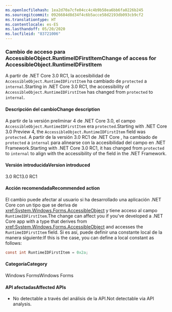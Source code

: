 ```yaml
---
ms.openlocfilehash: 1ea2d70a7cfe04cc4c4b9b58ea6bb6fa0226b245
ms.sourcegitcommit: 0926684d8d34f4c6b5acce58d2193db093cb9cf2
ms.translationtype: HT
ms.contentlocale: es-ES
ms.lasthandoff: 05/20/2020
ms.locfileid: "83721006"
---
```

### <a name="change-of-access-for-accessibleobjectruntimeidfirstitem"></a><span data-ttu-id="9e06d-101">Cambio de acceso para AccessibleObject.RuntimeIDFirstItem</span><span class="sxs-lookup"><span data-stu-id="9e06d-101">Change of access for AccessibleObject.RuntimeIDFirstItem</span></span>

<span data-ttu-id="9e06d-102">A partir de .NET Core 3.0 RC1, la accesibilidad de `AccessibleObject.RuntimeIDFirstItem` ha cambiado de `protected` a `internal`.</span><span class="sxs-lookup"><span data-stu-id="9e06d-102">Starting in .NET Core 3.0 RC1, the accessibility of `AccessibleObject.RuntimeIDFirstItem` has changed from `protected` to `internal`.</span></span>

#### <a name="change-description"></a><span data-ttu-id="9e06d-103">Descripción del cambio</span><span class="sxs-lookup"><span data-stu-id="9e06d-103">Change description</span></span>

<span data-ttu-id="9e06d-104">A partir de la versión preliminar 4 de .NET Core 3.0, el campo `AccessibleObject.RuntimeIDFirstItem` era `protected`.</span><span class="sxs-lookup"><span data-stu-id="9e06d-104">Starting with .NET Core 3.0 Preview 4, the `AccessibleObject.RuntimeIDFirstItem` field was `protected`.</span></span> <span data-ttu-id="9e06d-105">A partir de la versión 3.0 RC1 de .NET Core , ha cambiado de `protected` a `internal` para alinearse con la accesibilidad del campo en .NET Framework.</span><span class="sxs-lookup"><span data-stu-id="9e06d-105">Starting with .NET Core 3.0 RC1, it has changed from `protected` to `internal` to align with the accessibility of the field in the .NET Framework.</span></span>

#### <a name="version-introduced"></a><span data-ttu-id="9e06d-106">Versión introducida</span><span class="sxs-lookup"><span data-stu-id="9e06d-106">Version introduced</span></span>

<span data-ttu-id="9e06d-107">3.0 RC1</span><span class="sxs-lookup"><span data-stu-id="9e06d-107">3.0 RC1</span></span>

#### <a name="recommended-action"></a><span data-ttu-id="9e06d-108">Acción recomendada</span><span class="sxs-lookup"><span data-stu-id="9e06d-108">Recommended action</span></span>

<span data-ttu-id="9e06d-109">El cambio puede afectar al usuario si ha desarrollado una aplicación .NET Core con un tipo que se deriva de <xref:System.Windows.Forms.AccessibleObject> y tiene acceso al campo `RuntimeIDFirstItem`.</span><span class="sxs-lookup"><span data-stu-id="9e06d-109">The change can affect you if you've developed a .NET Core app with a type that derives from <xref:System.Windows.Forms.AccessibleObject> and accesses the `RuntimeIDFirstItem` field.</span></span> <span data-ttu-id="9e06d-110">Si es así, puede definir una constante local de la manera siguiente:</span><span class="sxs-lookup"><span data-stu-id="9e06d-110">If this is the case, you can define a local constant as follows:</span></span>

```csharp
const int RuntimeIDFirstItem = 0x2a;
```

#### <a name="category"></a><span data-ttu-id="9e06d-111">Categoría</span><span class="sxs-lookup"><span data-stu-id="9e06d-111">Category</span></span>

<span data-ttu-id="9e06d-112">Windows Forms</span><span class="sxs-lookup"><span data-stu-id="9e06d-112">Windows Forms</span></span>

#### <a name="affected-apis"></a><span data-ttu-id="9e06d-113">API afectadas</span><span class="sxs-lookup"><span data-stu-id="9e06d-113">Affected APIs</span></span>

- <span data-ttu-id="9e06d-114">No detectable a través del análisis de la API.</span><span class="sxs-lookup"><span data-stu-id="9e06d-114">Not detectable via API analysis.</span></span>

<!-- 

#### Affected APIs

- Not detectable via API analysis.

-->
